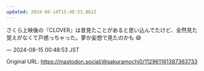 ```yaml
---
updated: 2024-08-14T15:48:53.861Z
---
```


<p>さくら上映後の『CLOVER』は昔見たことがあると思い込んでたけど、全然見た覚えがなくて戸惑っちゃった。夢か妄想で見たのかも 😅</p>

&mdash; 2024-08-15 00:48:53 JST

Original URL: https://mastodon.social/@sakuramochi0/112961161387363733
